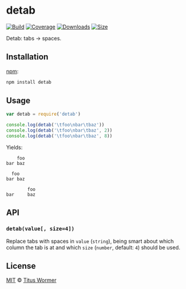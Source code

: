 # detab

[![Build][build-badge]][build]
[![Coverage][coverage-badge]][coverage]
[![Downloads][downloads-badge]][downloads]
[![Size][size-badge]][size]

Detab: tabs → spaces.

## Installation

[npm][]:

```bash
npm install detab
```

## Usage

```javascript
var detab = require('detab')

console.log(detab('\tfoo\nbar\tbaz'))
console.log(detab('\tfoo\nbar\tbaz', 2))
console.log(detab('\tfoo\nbar\tbaz', 8))
```

Yields:

```text
    foo
bar baz
```

```text
  foo
bar baz
```

```text
        foo
bar     baz
```

## API

### `detab(value[, size=4])`

Replace tabs with spaces in `value` (`string`), being smart about which
column the tab is at and which `size` (`number`, default: `4`) should be used.

## License

[MIT][license] © [Titus Wormer][author]

<!-- Definitions -->

[build-badge]: https://img.shields.io/travis/wooorm/detab.svg

[build]: https://travis-ci.org/wooorm/detab

[coverage-badge]: https://img.shields.io/codecov/c/github/wooorm/detab.svg

[coverage]: https://codecov.io/github/wooorm/detab

[downloads-badge]: https://img.shields.io/npm/dm/detab.svg

[downloads]: https://www.npmjs.com/package/detab

[size-badge]: https://img.shields.io/bundlephobia/minzip/detab.svg

[size]: https://bundlephobia.com/result?p=detab

[npm]: https://docs.npmjs.com/cli/install

[license]: license

[author]: https://wooorm.com
